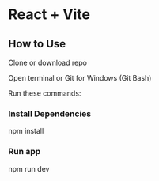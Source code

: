 # React + Vite

## How to Use

Clone or download repo

Open terminal or Git for Windows (Git Bash)

Run these commands:

### Install Dependencies
npm install
### Run app
npm run dev

